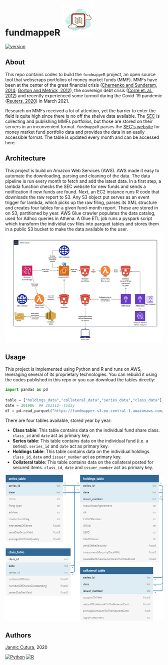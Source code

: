# fundmappeR [<img src="https://github.com/JannicCutura/fundmappeR/blob/main/docs/icons8-map-100.png">](https://icons8.com/icons/set/map)

[![version](https://img.shields.io/badge/version-1.0.0-success.svg)](#)

## About 
This repo contains codes to build the `fundmappeR` project, an open source tool that webscraps portfolios
of money market funds (MMF). MMFs have been at the center of the great financial crisis
([Chernenko and Sunderam, 2014][Chernenko2014];
[Gorton and Metrick, 2012][Gorton2012]), the sovereign
debt crisis ([Corre et. al., 2012][correa2012]) and recently experienced some turmoil during 
the Covid-19 pandemic ([Reuters, 2020][reuters2020]) in March 2021. 

Research on MMFs received a lot
of attention, yet the barrier to enter the field is quite high since there is no off the shelve data available. 
The [SEC](https://www.sec.gov/) is collecting and publishing MMFs portfolios, but those are stored on 
their servers in an inconvenient format. `fundmappeR` parses the 
[SEC's website](https://www.sec.gov/open/datasets-mmf.html) 
for money market fund portfolio data and provides the data in an easily accessible format. 
The table is updated every month and can be accessed here. 

## Architecture

This project is build on Amazon Web Services (AWS). AWS made it easy to automate the downloading, parsing and cleaning of the data. 
The data pipeline is run every month to fetch and add the latest data. In a first step, a lambda function checks the SEC website for new funds
and sends a notification if new funds are found. Next, an EC2 instance runs R code that downloads the raw report to S3. Any S3 object put serves
as an event trigger for lambda, which picks up the raw filing, parses its XML structure and creates four tables for a given fund-month report. 
These are stored in on S3, partitioned by year. AWS Glue crawler populates the data catalog, used for Adhoc queries in Athena. A Glue ETL 
job runs a pyspark script which transform the individial csv files into parquet tables and stores them in a public S3 bucket to make
the data available to the user. 
![](https://github.com/JannicCutura/fundmappeR/blob/main/docs/fundmapper.png) 

## Usage

This project is implemented using Python and R and runs on AWS, leveraging several of its proprietary
technologies. You can rebuild it using the codes published in this repo or you can download the tables directly:

```python
import pandas as pd

table = ["holdings_data","collateral_data","series_data","class_data"][0]  ## pick one
date = 201906  ## 201112--today
df = pd.read_parquet("https://fundmapper.s3.eu-central-1.amazonaws.com/05-FinalTables/{table}/201912/{table}_{date}.parquet")

```

There are four tables available, stored year by year:
- **Class table**: This table contains data on the individual fund share class. `class_id` and `date` act as primary key.
- **Series table**: This table contains data on the individual fund (i.e. a series). `series_id` and `date` act as primary key.
- **Holdings table**: This table contains data on the individual holdings. `class_id`, `date` and `issuer_number` act as primary key.
- **Collateral table**: This table contains data on the collateral posted for secured items. `class_id`, `date` and `issuer_number` act as primary key.

![](https://github.com/JannicCutura/fundmappeR/blob/main/docs/database_schema.png)



[Chernenko2014]: <https://academic.oup.com/rfs/article-abstract/27/6/1717/1598733?redirectedFrom=fulltext> "Mytitle"
[Gorton2012]: <https://www.sciencedirect.com/science/article/abs/pii/S0304405X1100081X> "Mytitle"
[Huang2011]: <https://www.sciencedirect.com/science/article/abs/pii/S104295731000029X>
[reuters2020]: <https://www.reuters.com/article/g20-markets-regulation/regulators-target-money-market-funds-after-covid-19-turmoil-idUSL8N2I22GO>
[correa2012]: <https://www.google.com/url?sa=t&rct=j&q=&esrc=s&source=web&cd=&cad=rja&uact=8&ved=2ahUKEwj469Sp3rfuAhUMPuwKHd-pCuUQFjABegQIBhAC&url=https%3A%2F%2Fwww.ecb.europa.eu%2Fevents%2Fpdf%2Fconferences%2Fexliqmmf%2Fsession3_Correa_paper.pdf%3F1d92aade465b2b883a1a51d1b11f7295&usg=AOvVaw1A00b7DY74n4bnX5s3QaGL>
## Authors 
[Jannic Cutura](https://www.linkedin.com/in/dr-jannic-alexander-cutura-35306973/), 2020

[![Python](https://img.shields.io/static/v1?label=made%20with&message=Python&color=blue&style=for-the-badge&logo=Python&logoColor=white)](#)
[![R](https://img.shields.io/static/v1?label=made%20with&message=R&color=blue&style=for-the-badge&logo=R&logoColor=white)](#)

